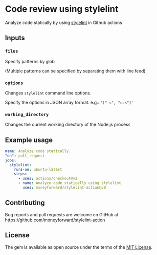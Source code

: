 # Code review using stylelint

Analyze code statically by using [stylelint](https://stylelint.io/) in Github actions

## Inputs

### `files`

Specify patterns by glob

(Multiple patterns can be specified by separating them with line feed)

### `options`

Changes `stylelint` command line options.

Specify the options in JSON array format.
e.g.: `'["-s", "css"]'`

### `working_directory`

Changes the current working directory of the Node.js process

## Example usage

```yaml
name: Analyze code statically
"on": pull_request
jobs:
  stylelint:
    runs-on: ubuntu-latest
    steps:
      - uses: actions/checkout@v2
      - name: Analyze code statically using stylelint
        uses: moneyforward/stylelint-action@v0
```

## Contributing
Bug reports and pull requests are welcome on GitHub at https://github.com/moneyforward/stylelint-action

## License
The gem is available as open source under the terms of the [MIT License](https://opensource.org/licenses/MIT).
